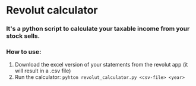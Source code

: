 # Revolut calculator

### It's a python script to calculate your taxable income from your stock sells.
### How to use:
1. Download the excel version of your statements from the revolut app (it will result in a .csv file) 
2. Run the calculator: `pyhton revolut_calculator.py <csv-file> <year>`
